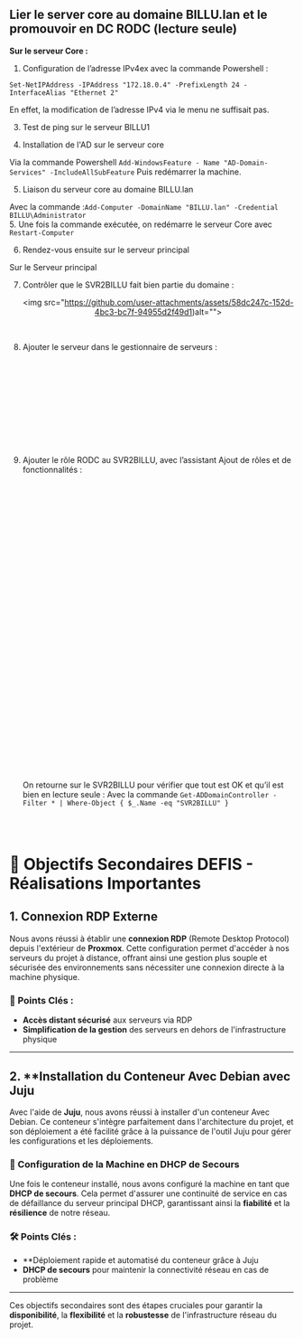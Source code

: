 ## Lier le server core au domaine BILLU.lan et le promouvoir en DC RODC (lecture seule)

**Sur le serveur Core :**

1. Configuration de l’adresse IPv4ex avec la commande Powershell :

`Set-NetIPAddress -IPAddress "172.18.0.4" -PrefixLength 24 -InterfaceAlias "Ethernet 2"`

En effet, la modification de l’adresse IPv4 via le menu ne suffisait pas.

3. Test de ping sur le serveur BILLU1

4. Installation de l'AD sur le serveur core

Via la commande Powershell `Add-WindowsFeature - Name "AD-Domain-Services" -IncludeAllSubFeature`
Puis redémarrer la machine.

5. Liaison du serveur core au domaine BILLU.lan

Avec la commande :`Add-Computer -DomainName "BILLU.lan" -Credential BILLU\Administrator`<br>
5. Une fois la commande exécutée, on redémarre le serveur Core avec `Restart-Computer`

6. Rendez-vous ensuite sur le serveur principal

Sur le Serveur principal

7. Contrôler que le SVR2BILLU fait bien partie du domaine :
<br><p align="center"><img src="https://github.com/user-attachments/assets/58dc247c-152d-4bc3-bc7f-94955d2f49d1)alt=""></p><br>

8. Ajouter le serveur dans le gestionnaire de serveurs :
<br><p align="center"><img src="https://github.com/user-attachments/assets/e15262a8-7c4a-4dfc-aa46-de75c0a737e7" alt=""></p><br>
<br><p align="center"><img src="https://github.com/user-attachments/assets/73834b49-4e36-40e7-abbd-75dbab327cd7" alt=""></p><br>
<br><p align="center"><img src="https://github.com/user-attachments/assets/bc1684f6-c8e4-4eb2-ab4d-d16c4ba54388" alt=""></p><br>
9. Ajouter le rôle RODC au SVR2BILLU, avec l’assistant Ajout de rôles et de fonctionnalités :
<br><p align="center"><img src="https://github.com/user-attachments/assets/20f7e3fb-c478-40e9-8a5c-dfa679975830" alt=""></p><br>
<br><p align="center"><img src="https://github.com/user-attachments/assets/bd502b6e-845b-47ae-8a37-b0ce031beaef" alt=""></p><br>
<br><p align="center"><img src="https://github.com/user-attachments/assets/cc2d7b83-fb80-4abe-b3a8-f4d60508c84a" alt=""></p><br>
<br><p align="center"><img src="https://github.com/user-attachments/assets/df63af56-3f81-4688-93cf-8e1f93e4e997" alt=""></p><br>
<br><p align="center"><img src="https://github.com/user-attachments/assets/8c811898-320e-41e1-aefe-c857f9e7b408" alt=""></p><br>
<br><p align="center"><img src="https://github.com/user-attachments/assets/e0b65983-7775-43c4-964f-b2fa00d110a6" alt=""></p><br>
<br><p align="center"><img src="https://github.com/user-attachments/assets/382c597b-ccee-4e62-9a04-3994226f02af" alt=""></p><br>
<br><p align="center"><img src="https://github.com/user-attachments/assets/7d0b3a6a-49f8-47db-8c4d-86e9f0162c1c" alt=""></p><br>
<br><p align="center"><img src="https://github.com/user-attachments/assets/81020ae5-063d-40f1-9656-75ea80b6254a" alt=""></p><br>
On retourne sur le SVR2BILLU pour vérifier que tout est OK et qu’il est bien en lecture seule :
Avec la commande 
`Get-ADDomainController -Filter * | Where-Object { $_.Name -eq "SVR2BILLU" }`
<br><p align="center"><img src="https://github.com/user-attachments/assets/6f85ec68-b0d4-4946-a855-2cf0f5151cd5" alt=""></p><br>


# 🎯 Objectifs Secondaires DEFIS - Réalisations Importantes

## 1. **Connexion RDP Externe**
Nous avons réussi à établir une **connexion RDP** (Remote Desktop Protocol) depuis l'extérieur de **Proxmox**. Cette configuration permet d'accéder à nos serveurs du projet à distance, offrant ainsi une gestion plus souple et sécurisée des environnements sans nécessiter une connexion directe à la machine physique.

### 🔑 Points Clés :
- **Accès distant sécurisé** aux serveurs via RDP
- **Simplification de la gestion** des serveurs en dehors de l'infrastructure physique

---

## 2. **Installation du Conteneur Avec Debian avec Juju
Avec l'aide de **Juju**, nous avons réussi à installer d'un conteneur Avec Debian. Ce conteneur s'intègre parfaitement dans l'architecture du projet, et son déploiement a été facilité grâce à la puissance de l'outil Juju pour gérer les configurations et les déploiements.

### 🔧 Configuration de la Machine en DHCP de Secours
Une fois le conteneur installé, nous avons configuré la machine en tant que **DHCP de secours**. Cela permet d'assurer une continuité de service en cas de défaillance du serveur principal DHCP, garantissant ainsi la **fiabilité** et la **résilience** de notre réseau.

### 🛠️ Points Clés :
- **Déploiement rapide et automatisé du conteneur grâce à Juju
- **DHCP de secours** pour maintenir la connectivité réseau en cas de problème

---

Ces objectifs secondaires sont des étapes cruciales pour garantir la **disponibilité**, la **flexibilité** et la **robustesse** de l'infrastructure réseau du projet.
